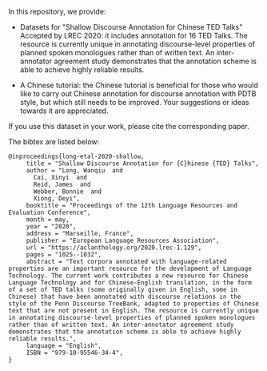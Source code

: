 In this repository, we provide:

- Datasets for "Shallow Discourse Annotation for Chinese TED Talks" Accepted by LREC 2020: it includes annotation for 16 TED Talks. The resource is currently unique in annotating discourse-level properties of planned spoken monologues rather than of written text. An inter-annotator agreement study demonstrates that the annotation scheme is able to achieve highly reliable results.

- A Chinese tutorial: the Chinese tutorial is beneficial for those who would like to carry out Chinese annotation for discourse annotation with PDTB style, but which still needs to be improved. Your suggestions or ideas towards it are appreciated. 

If you use this dataset in your work, please cite the corresponding paper.

The bibtex are listed below:

```
@inproceedings{long-etal-2020-shallow,
     title = "Shallow Discourse Annotation for {C}hinese {TED} Talks",
     author = "Long, Wanqiu  and
       Cai, Xinyi  and
       Reid, James  and
       Webber, Bonnie  and
       Xiong, Deyi",
     booktitle = "Proceedings of the 12th Language Resources and Evaluation Conference",
     month = may,
     year = "2020",
     address = "Marseille, France",
     publisher = "European Language Resources Association",
     url = "https://aclanthology.org/2020.lrec-1.129",
     pages = "1025--1032",
     abstract = "Text corpora annotated with language-related properties are an important resource for the development of Language Technology. The current work contributes a new resource for Chinese Language Technology and for Chinese-English translation, in the form of a set of TED talks (some originally given in English, some in Chinese) that have been annotated with discourse relations in the style of the Penn Discourse TreeBank, adapted to properties of Chinese text that are not present in English. The resource is currently unique in annotating discourse-level properties of planned spoken monologues rather than of written text. An inter-annotator agreement study demonstrates that the annotation scheme is able to achieve highly reliable results.",
     language = "English",
     ISBN = "979-10-95546-34-4",
}
```

